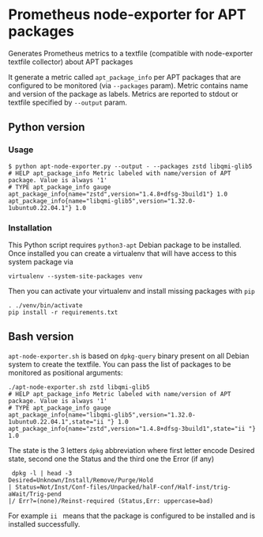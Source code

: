 # Prometheus node-exporter for APT packages

Generates Prometheus metrics to a textfile (compatible with node-exporter textfile collector) about APT packages

It generate a metric called `apt_package_info` per APT packages that are configured to be monitored (via `--packages` param).
Metric contains name and version of the package as labels.
Metrics are reported to stdout or textfile specified by `--output` param.

## Python version

### Usage


```shell
$ python apt-node-exporter.py --output - --packages zstd libqmi-glib5
# HELP apt_package_info Metric labeled with name/version of APT package. Value is always '1'
# TYPE apt_package_info gauge
apt_package_info{name="zstd",version="1.4.8+dfsg-3build1"} 1.0
apt_package_info{name="libqmi-glib5",version="1.32.0-1ubuntu0.22.04.1"} 1.0
```

### Installation

This Python script requires `python3-apt` Debian package to be installed.
Once installed you can create a virtualenv that will have access to this system package via

```shell
virtualenv --system-site-packages venv
```

Then you can activate your virtualenv and install missing packages with `pip`

```shell
. ./venv/bin/activate
pip install -r requirements.txt
```

## Bash version

`apt-node-exporter.sh` is based on `dpkg-query` binary present on all Debian system to create the textfile.
You can pass the list of packages to be monitored as positional arguments:

```shell
./apt-node-exporter.sh zstd libqmi-glib5                 
# HELP apt_package_info Metric labeled with name/version of APT package. Value is always '1'
# TYPE apt_package_info gauge
apt_package_info{name="libqmi-glib5",version="1.32.0-1ubuntu0.22.04.1",state="ii "} 1.0
apt_package_info{name="zstd",version="1.4.8+dfsg-3build1",state="ii "} 1.0
```

The state is the 3 letters `dpkg` abbreviation where first letter encode Desired state, second one the Status and the third one the Error (if any)
```shell
 dpkg -l | head -3
Desired=Unknown/Install/Remove/Purge/Hold
| Status=Not/Inst/Conf-files/Unpacked/halF-conf/Half-inst/trig-aWait/Trig-pend
|/ Err?=(none)/Reinst-required (Status,Err: uppercase=bad)
```
For example `ii ` means that the package is configured to be installed and is installed successfully.